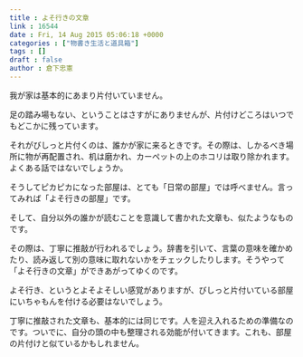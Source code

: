 ```yaml
---
title : よそ行きの文章
link : 16544
date : Fri, 14 Aug 2015 05:06:18 +0000
categories : ["物書き生活と道具箱"]
tags : []
draft : false
author : 倉下忠憲
---
```


我が家は基本的にあまり片付いていません。

足の踏み場もない、ということはさすがにありませんが、片付けどころはいつでもどこかに残っています。

それがびしっと片付くのは、誰かが家に来るときです。その際は、しかるべき場所に物が再配置され、机は磨かれ、カーペットの上のホコリは取り除かれます。よくある話ではないでしょうか。

そうしてピカピカになった部屋は、とても「日常の部屋」では呼べません。言ってみれば「よそ行きの部屋」です。

そして、自分以外の誰かが読むことを意識して書かれた文章も、似たようなものです。

その際は、丁寧に推敲が行われるでしょう。辞書を引いて、言葉の意味を確かめたり、読み返して別の意味に取れないかをチェックしたりします。そうやって「よそ行きの文章」ができあがってゆくのです。

よそ行き、というとよそよそしい感覚がありますが、びしっと片付いている部屋にいちゃもんを付ける必要はないでしょう。

丁寧に推敲された文章も、基本的には同じです。人を迎え入れるための準備なのです。ついでに、自分の頭の中も整理される効能が付いてきます。これも、部屋の片付けと似ているかもしれません。
